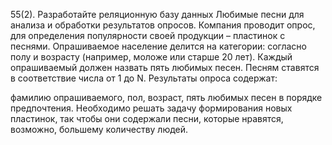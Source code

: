 55(2). Разработайте реляционную базу данных Любимые песни для анализа и обработки результатов опросов. Компания проводит опрос, для определения популярности своей продукции – пластинок с песнями. Опрашиваемое население делится на категории: согласно полу и возрасту (например, моложе или старше 20 лет). Каждый опрашиваемый должен назвать пять любимых песен. Песням ставятся в соответствие числа от 1 до N. Результаты опроса содержат:

фамилию опрашиваемого,
пол,
возраст,
пять любимых песен в порядке предпочтения.
Необходимо решать задачу формирования новых пластинок, так чтобы они содержали песни, которые нравятся, возможно, большему количеству людей.
